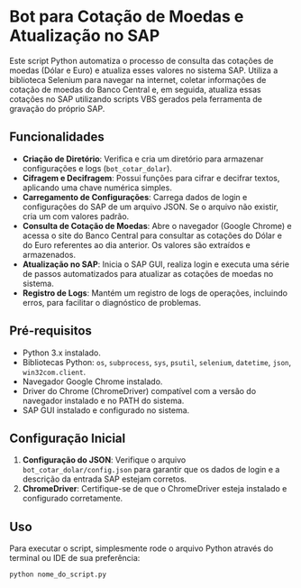 # Bot para Cotação de Moedas e Atualização no SAP

Este script Python automatiza o processo de consulta das cotações de moedas (Dólar e Euro) e atualiza esses valores no sistema SAP. Utiliza a biblioteca Selenium para navegar na internet, coletar informações de cotação de moedas do Banco Central e, em seguida, atualiza essas cotações no SAP utilizando scripts VBS gerados pela ferramenta de gravação do próprio SAP.

## Funcionalidades

- **Criação de Diretório**: Verifica e cria um diretório para armazenar configurações e logs (`bot_cotar_dolar`).
- **Cifragem e Decifragem**: Possui funções para cifrar e decifrar textos, aplicando uma chave numérica simples.
- **Carregamento de Configurações**: Carrega dados de login e configurações do SAP de um arquivo JSON. Se o arquivo não existir, cria um com valores padrão.
- **Consulta de Cotação de Moedas**: Abre o navegador (Google Chrome) e acessa o site do Banco Central para consultar as cotações do Dólar e do Euro referentes ao dia anterior. Os valores são extraídos e armazenados.
- **Atualização no SAP**: Inicia o SAP GUI, realiza login e executa uma série de passos automatizados para atualizar as cotações de moedas no sistema.
- **Registro de Logs**: Mantém um registro de logs de operações, incluindo erros, para facilitar o diagnóstico de problemas.

## Pré-requisitos

- Python 3.x instalado.
- Bibliotecas Python: `os`, `subprocess`, `sys`, `psutil`, `selenium`, `datetime`, `json`, `win32com.client`.
- Navegador Google Chrome instalado.
- Driver do Chrome (ChromeDriver) compatível com a versão do navegador instalado e no PATH do sistema.
- SAP GUI instalado e configurado no sistema.

## Configuração Inicial

1. **Configuração do JSON**: Verifique o arquivo `bot_cotar_dolar/config.json` para garantir que os dados de login e a descrição da entrada SAP estejam corretos.
2. **ChromeDriver**: Certifique-se de que o ChromeDriver esteja instalado e configurado corretamente.

## Uso

Para executar o script, simplesmente rode o arquivo Python através do terminal ou IDE de sua preferência:

```bash
python nome_do_script.py
